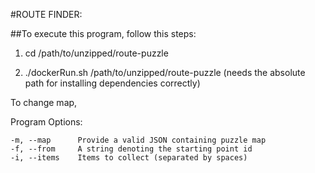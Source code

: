 #ROUTE FINDER:

##To execute this program, follow this steps:

1. cd /path/to/unzipped/route-puzzle

2. ./dockerRun.sh /path/to/unzipped/route-puzzle   (needs the absolute path for installing dependencies correctly)

To change map, 

Program Options:

    -m, --map      Provide a valid JSON containing puzzle map
    -f, --from     A string denoting the starting point id
    -i, --items    Items to collect (separated by spaces)
